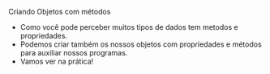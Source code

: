 

Criando Objetos com métodos

- Como você pode perceber muitos tipos de dados tem metodos e propriedades.
- Podemos criar também os nossos objetos com propriedades e métodos para auxiliar nossos programas.
- Vamos ver na prática!



